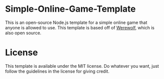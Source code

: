# Simple-Online-Game-Template
This is an open-source Node.js template for a simple online game that anyone is allowed to use. This template is based off of [Werewolf](https://arjhantoteck.vercel.app/werewolf/), which is also open source.

# License
This template is available under the MIT license. Do whatever you want, just follow the guidelines in the license for giving credit.
